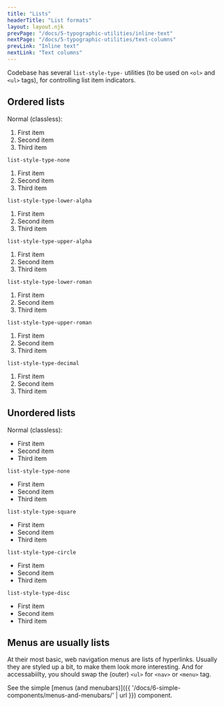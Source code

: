 ```yaml
---
title: "Lists"
headerTitle: "List formats"
layout: layout.njk
prevPage: "/docs/5-typographic-utilities/inline-text"
nextPage: "/docs/5-typographic-utilities/text-columns"
prevLink: "Inline text"
nextLink: "Text columns"
---
```


Codebase has several `list-style-type-` utilities (to be used on `<ol>` and `<ul>` tags), for controlling  list item indicators.

## Ordered lists

Normal (classless):

<ol>
  <li>First item</li>
  <li>Second item</li>
  <li>Third item</li>
</ol>

`list-style-type-none`

<ol class="list-style-type-none">
  <li>First item</li>
  <li>Second item</li>
  <li>Third item</li>
</ol>

`list-style-type-lower-alpha`

<ol class="list-style-type-lower-alpha">
  <li>First item</li>
  <li>Second item</li>
  <li>Third item</li>
</ol>

`list-style-type-upper-alpha`

<ol class="list-style-type-upper-alpha">
  <li>First item</li>
  <li>Second item</li>
  <li>Third item</li>
</ol>

`list-style-type-lower-roman`

<ol class="list-style-type-lower-roman">
  <li>First item</li>
  <li>Second item</li>
  <li>Third item</li>
</ol>

`list-style-type-upper-roman`

<ol class="list-style-type-upper-roman">
  <li>First item</li>
  <li>Second item</li>
  <li>Third item</li>
</ol>

`list-style-type-decimal`

<ol class="list-style-type-decimal">
  <li>First item</li>
  <li>Second item</li>
  <li>Third item</li>
</ol>

## Unordered lists

Normal (classless):

<ul>
  <li>First item</li>
  <li>Second item</li>
  <li>Third item</li>
</ul>

`list-style-type-none`

<ul class="list-style-type-none">
  <li>First item</li>
  <li>Second item</li>
  <li>Third item</li>
</ul>

`list-style-type-square`

<ul class="list-style-type-square">
  <li>First item</li>
  <li>Second item</li>
  <li>Third item</li>
</ul>

`list-style-type-circle`

<ul class="list-style-type-circle">
  <li>First item</li>
  <li>Second item</li>
  <li>Third item</li>
</ul>

`list-style-type-disc`

<ul class="list-style-type-disc">
  <li>First item</li>
  <li>Second item</li>
  <li>Third item</li>
</ul>

## Menus are usually lists

At their most basic, web navigation menus are lists of hyperlinks. Usually they are styled up a bit, to make them look more interesting. And for accessabiilty, you should swap the (outer) `<ul>` for `<nav>` or `<menu>` tag.

See the simple [menus (and menubars)]({{ '/docs/6-simple-components/menus-and-menubars/' | url }}) component.